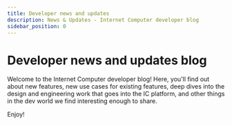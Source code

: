 ```yaml
---
title: Developer news and updates
description: News & Updates - Internet Computer developer blog
sidebar_position: 0
---
```


# Developer news and updates blog

Welcome to the Internet Computer developer blog! Here, you'll find out about new features, new use cases for existing
features, deep dives into the design and engineering work that goes into the IC platform, and other things in the dev
world we find interesting enough to share.

Enjoy!